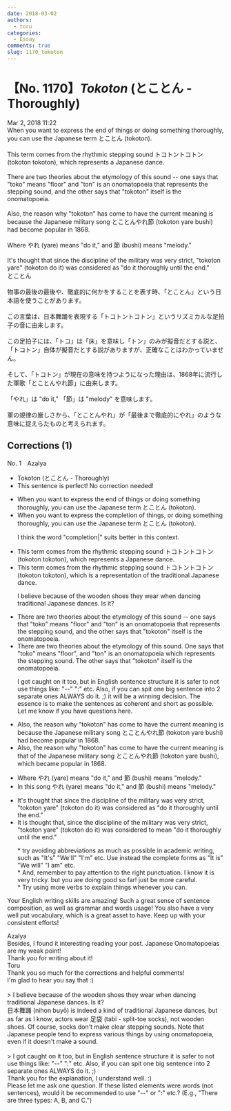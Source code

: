 ```yaml
---
date: 2018-03-02
authors:
  - toru
categories:
  - Essay
comments: true
slug: 1170_tokoton
---
```


# 【No. 1170】<strong><em>Tokoton</strong></em> (とことん - Thoroughly)
<div class="date">Mar 2, 2018 11:22</div>
<div id="post"><div id="body_show_ori">
When you want to express the end of things or doing something thoroughly, you can use the Japanese term とことん (tokoton).<br/><br/>This term comes from the rhythmic stepping sound トコトントコトン (tokoton tokoton), which represents a Japanese dance.<br/><br/>There are two theories about the etymology of this sound -- one says that "toko" means "floor" and "ton" is an onomatopoeia that represents the stepping sound, and the other says that "tokoton" itself is the onomatopoeia.<br/><br/>Also, the reason why "tokoton" has come to have the current meaning is because the Japanese military song とことんやれ節 (tokoton yare bushi) had become popular in 1868.<br/><br/>Where やれ (yare) means "do it," and 節 (bushi) means "melody."<br/><br/>It's thought that since the discipline of the military was very strict, "tokoton yare" (tokoton do it) was considered as "do it thoroughly until the end."
</div></div>

<!-- more -->

<div id="post_ja"><div id="body_show_mo">
とことん<br/><br/>物事の最後の最後や、徹底的に何かをすることを表す時、「とことん」という日本語を使うことがあります。<br/><br/>この言葉は、日本舞踊を表現する「トコトントコトン」というリズミカルな足拍子の音に由来します。<br/><br/>この足拍子には、「トコ」は「床」を意味し「トン」のみが擬音だとする説と、「トコトン」自体が擬音だとする説がありますが、正確なことはわかっていません。<br/><br/>そして、「トコトン」が現在の意味を持つようになった理由は、1868年に流行した軍歌「とことんやれ節」に由来します。<br/><br/>「やれ」は "do it," 「節」は "melody" を意味します。<br/><br/>軍の規律の厳しさから、「とことんやれ」が「最後まで徹底的にやれ」のような意味に捉えらたものと考えられます。
</div></div>

## Corrections (1)
<div id="block"><div class="first_name"> No. 1　<span class="just_name">Azalya</span></div><div id="block2">
<ul class="correction_field">
<li class="incorrect">Tokoton (とことん - Thoroughly)</li>
<li class="corrected perfect">This sentence is perfect! No correction needed!</li>
</ul>
<ul class="correction_field">
<li class="incorrect">When you want to express the end of things or doing something thoroughly, you can use the Japanese term とことん (tokoton).</li>
<li class="corrected correct">
When you want to express the <span class="f_blue">completion</span> of things<span class="f_red">,</span> or doing something thoroughly, you can use the Japanese term とことん (tokoton).
<p class="correction_comment">I think the word "completion|" suits better in this context.</p>
</li>
</ul>
<ul class="correction_field">
<li class="incorrect">This term comes from the rhythmic stepping sound トコトントコトン (tokoton tokoton), which represents a Japanese dance.</li>
<li class="corrected correct">
This term comes from the rhythmic stepping sound トコトントコトン (tokoton tokoton), which <span class="f_blue">is a </span>represent<span class="f_blue">ation</span> <span class="f_blue">of the</span> <span class="f_blue">traditional</span> Japanese dance.
<p class="correction_comment">I believe because of the wooden shoes they wear when dancing traditional Japanese dances. Is it?</p>
</li>
</ul>
<ul class="correction_field">
<li class="incorrect">There are two theories about the etymology of this sound -- one says that "toko" means "floor" and "ton" is an onomatopoeia that represents the stepping sound, and the other says that "tokoton" itself is the onomatopoeia.</li>
<li class="corrected correct">
There are two theories about the etymology of this sound<span class="f_red">.</span> <span class="f_blue">One</span> says that "toko" means "floor"<span class="f_blue">,</span> and "ton" is an onomatopoeia <span class="f_blue">which</span> represents the stepping sound<span class="f_blue">.</span> <span class="f_blue">The</span> other says that "tokoton" itself is the onomatopoeia.
<p class="correction_comment">I got caught on it too, but in English sentence structure it is safer to not use things like: "--" ":" etc. Also, if you can spit one big sentence into 2 separate ones ALWAYS do it. ;) it will be a winning decision. The essence is to make the sentences as coherent and short as possible. <br/>Let me know if you have questions here.</p>
</li>
</ul>
<ul class="correction_field">
<li class="incorrect">Also, the reason why "tokoton" has come to have the current meaning is because the Japanese military song とことんやれ節 (tokoton yare bushi) had become popular in 1868.</li>
<li class="corrected correct">
Also, the reason why "tokoton" has come to have the current meaning is <span class="f_blue">that</span> <span class="f_blue">of</span> the Japanese military song とことんやれ節 (tokoton yare bushi)<span class="f_blue">,</span> <span class="f_blue">which</span> bec<span class="f_blue">ame</span> popular in 1868.
</li>
</ul>
<ul class="correction_field">
<li class="incorrect">Where やれ (yare) means "do it," and 節 (bushi) means "melody."</li>
<li class="corrected correct">
<span class="f_blue">In this song</span> やれ (yare) means "do it," and 節 (bushi) means "melody."
</li>
</ul>
<ul class="correction_field">
<li class="incorrect">It's thought that since the discipline of the military was very strict, "tokoton yare" (tokoton do it) was considered as "do it thoroughly until the end."</li>
<li class="corrected correct">
It <span class="f_blue">is</span> thought that<span class="f_blue">,</span> since the discipline of the military was very strict, "tokoton yare" (tokoton do it) was considered <span class="f_blue">to mean</span> "do it thoroughly until the end."
<p class="correction_comment">* try avoiding abbreviations as much as possible in academic writing, such as "It's" "We'll" "I'm" etc. Use instead the complete forms as "It is" "We will" "I am" etc.<br/>* And, remember to pay attention to the right punctuation. I know it is very tricky. but you are doing good so far! just be more careful.<br/>* Try using more verbs to explain things whenever you can.</p>
</li>
</ul>
<p class="comment_small">
 Your English writing skills are amazing! Such a great sense of sentence composition, as well as grammar and words usage! You also have a very well put vocabulary, which is a great asset to have. Keep up with your consistent efforts!
</p>

</div><div class="name"><span class="just_name">Azalya</span><br>
Besides, I found it interesting reading your post. Japanese Onomatopoeias are my weak point! <br/>Thank you for writing about it!
</div>
<div class="name"><span class="just_name">Toru</span><br>
Thank you so much for the corrections and helpful comments!<br/>I'm glad to hear you say that :)<br/><br/>&gt; I believe because of the wooden shoes they wear when dancing traditional Japanese dances. Is it?<br/>日本舞踊 (nihon buyō) is indeed a kind of traditional Japanese dances, but as far as I know, actors wear 足袋 (tabi - split-toe socks), not wooden shoes. Of course, socks don't make clear stepping sounds. Note that Japanese people tend to express various things by using onomatopoeia, even if it doesn't make a sound.<br/><br/>&gt; I got caught on it too, but in English sentence structure it is safer to not use things like: "--" ":" etc. Also, if you can spit one big sentence into 2 separate ones ALWAYS do it. ;) <br/>Thank you for the explanation, I understand well. :)<br/>Please let me ask one question. If these listed elements were words (not sentences), would it be recommended to use "--" or ":" etc.? (E.g., "There are three types: A, B, and C.")
</div>
</div>
